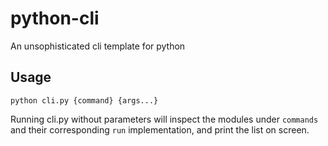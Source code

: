 # python-cli
An unsophisticated cli template for python

## Usage

```python cli.py {command} {args...}```

Running cli.py without parameters will inspect the modules under ```commands``` and their corresponding ```run``` implementation, and print the list on screen.
